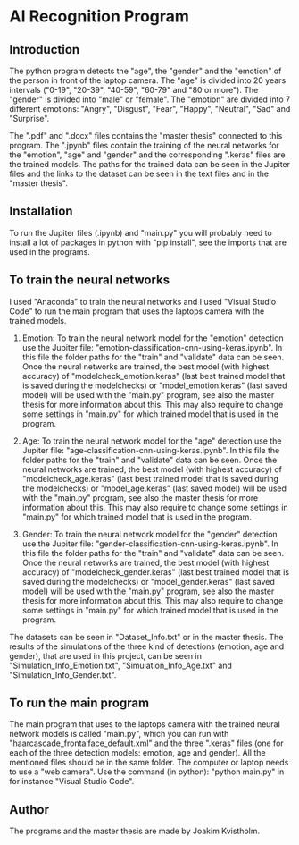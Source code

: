 
# AI Recognition Program

## Introduction

The python program detects the "age", the "gender" and the "emotion" of the person in front of the laptop camera. The "age" is divided into 20 years intervals ("0-19", "20-39", "40-59", "60-79" and "80 or more"). The "gender" is divided into "male" or "female". The "emotion" are divided into 7 different emotions: "Angry", "Disgust", "Fear", "Happy", "Neutral", "Sad" and "Surprise".

The ".pdf" and ".docx" files contains the "master thesis" connected to this program. The ".jpynb" files contain the training of the neural networks for the "emotion", "age" and "gender" and the corresponding ".keras" files are the trained models. The paths for the trained data can be seen in the Jupiter files and the links to the dataset can be seen in the text files and in the "master thesis". 

## Installation

To run the Jupiter files (.ipynb) and "main.py" you will probably need to install a lot of packages in python with "pip install", see the imports that are used in the programs.

## To train the neural networks

I used "Anaconda" to train the neural networks and I used "Visual Studio Code" to run the main program that uses the laptops camera with the trained models.

1) Emotion: To train the neural network model for the "emotion" detection use the Jupiter file: "emotion-classification-cnn-using-keras.ipynb". In this file the folder paths for the "train" and "validate" data can be seen. Once the neural networks are trained, the best model (with highest accuracy) of "modelcheck_emotion.keras" (last best trained model that is saved during the modelchecks) or "model_emotion.keras" (last saved model) will be used with the "main.py" program, see also the master thesis for more information about this. This may also require to change some settings in "main.py" for which trained model that is used in the program.

2) Age: To train the neural network model for the "age" detection use the Jupiter file: "age-classification-cnn-using-keras.ipynb". In this file the folder paths for the "train" and "validate" data can be seen. Once the neural networks are trained, the best model (with highest accuracy) of "modelcheck_age.keras" (last best trained model that is saved during the modelchecks) or "model_age.keras" (last saved model) will be used with the "main.py" program, see also the master thesis for more information about this. This may also require to change some settings in "main.py" for which trained model that is used in the program.

3) Gender: To train the neural network model for the "gender" detection use the Jupiter file: "gender-classification-cnn-using-keras.ipynb". In this file the folder paths for the "train" and "validate" data can be seen. Once the neural networks are trained, the best model (with highest accuracy) of "modelcheck_gender.keras" (last best trained model that is saved during the modelchecks) or "model_gender.keras" (last saved model) will be used with the "main.py" program, see also the master thesis for more information about this. This may also require to change some settings in "main.py" for which trained model that is used in the program.

The datasets can be seen in "Dataset_Info.txt" or in the master thesis. The results of the simulations of the three kind of detections (emotion, age and gender), that are used in this project, can be seen in "Simulation_Info_Emotion.txt", "Simulation_Info_Age.txt" and "Simulation_Info_Gender.txt". 

## To run the main program

The main program that uses to the laptops camera with the trained neural network models is called "main.py", which you can run with "haarcascade_frontalface_default.xml" and the three ".keras" files (one for each of the three detection models: emotion, age and gender). All the mentioned files should be in the same folder. The computer or laptop needs to use a "web camera". Use the command (in python): "python main.py" in for instance "Visual Studio Code".

## Author

The programs and the master thesis are made by Joakim Kvistholm.
